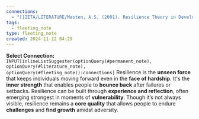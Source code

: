```yaml
---
connections:
  - "[[ZETA/LITERATURE/Masten, A.S. (2001). Resilience Theory in Developmental Psychology.md|Masten, A.S. (2001). Resilience Theory in Developmental Psychology]]"
tags:
  - fleeting_note
type: fleeting_note
created: 2024-11-12 04:29
---
```

**Select Connection:** `INPUT[inlineListSuggester(optionQuery(#permanent_note), optionQuery(#literature_note), optionQuery(#fleeting_note)):connections]`
Resilience is the **unseen force** that keeps individuals moving forward even in the **face of hardship**. It's the **inner strength** that enables people to **bounce back** after failures or setbacks. Resilience can be built through **experience and reflection**, often emerging strongest in moments of **vulnerability**. Though it’s not always visible, resilience remains a **core quality** that allows people to endure **challenges** and **find growth** amidst adversity.

